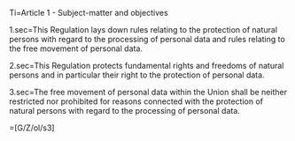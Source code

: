 Ti=Article 1 - Subject-matter and objectives

1.sec=This Regulation lays down rules relating to the protection of natural persons with regard to the processing of personal data and rules relating to the free movement of personal data.

2.sec=This Regulation protects fundamental rights and freedoms of natural persons and in particular their right to the protection of personal data.

3.sec=The free movement of personal data within the Union shall be neither restricted nor prohibited for reasons connected with the protection of natural persons with regard to the processing of personal data.

=[G/Z/ol/s3]
